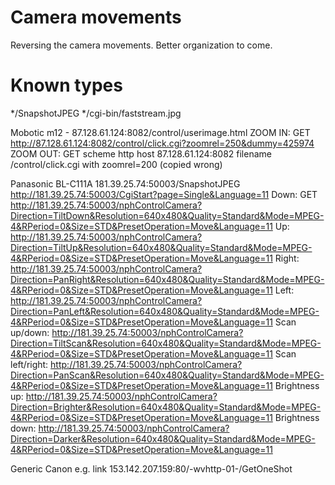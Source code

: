 # Camera movements
Reversing the camera movements. Better organization to come.

# Known types
*/SnapshotJPEG
*/cgi-bin/faststream.jpg


Mobotic m12 - 87.128.61.124:8082/control/userimage.html
ZOOM IN:
GET http://87.128.61.124:8082/control/click.cgi?zoomrel=250&dummy=425974
ZOOM OUT:
GET	
scheme
	http
host
	87.128.61.124:8082
filename
	/control/click.cgi with zoomrel=200 (copied wrong)

Panasonic BL-C111A 
181.39.25.74:50003/SnapshotJPEG
http://181.39.25.74:50003/CgiStart?page=Single&Language=11
Down: GET http://181.39.25.74:50003/nphControlCamera?Direction=TiltDown&Resolution=640x480&Quality=Standard&Mode=MPEG-4&RPeriod=0&Size=STD&PresetOperation=Move&Language=11
Up: http://181.39.25.74:50003/nphControlCamera?Direction=TiltUp&Resolution=640x480&Quality=Standard&Mode=MPEG-4&RPeriod=0&Size=STD&PresetOperation=Move&Language=11
Right: http://181.39.25.74:50003/nphControlCamera?Direction=PanRight&Resolution=640x480&Quality=Standard&Mode=MPEG-4&RPeriod=0&Size=STD&PresetOperation=Move&Language=11
Left: http://181.39.25.74:50003/nphControlCamera?Direction=PanLeft&Resolution=640x480&Quality=Standard&Mode=MPEG-4&RPeriod=0&Size=STD&PresetOperation=Move&Language=11
Scan up/down: http://181.39.25.74:50003/nphControlCamera?Direction=TiltScan&Resolution=640x480&Quality=Standard&Mode=MPEG-4&RPeriod=0&Size=STD&PresetOperation=Move&Language=11
Scan left/right: http://181.39.25.74:50003/nphControlCamera?Direction=PanScan&Resolution=640x480&Quality=Standard&Mode=MPEG-4&RPeriod=0&Size=STD&PresetOperation=Move&Language=11
Brightness up: http://181.39.25.74:50003/nphControlCamera?Direction=Brighter&Resolution=640x480&Quality=Standard&Mode=MPEG-4&RPeriod=0&Size=STD&PresetOperation=Move&Language=11
Brightness down: http://181.39.25.74:50003/nphControlCamera?Direction=Darker&Resolution=640x480&Quality=Standard&Mode=MPEG-4&RPeriod=0&Size=STD&PresetOperation=Move&Language=11

Generic Canon
e.g. link 153.142.207.159:80/-wvhttp-01-/GetOneShot
